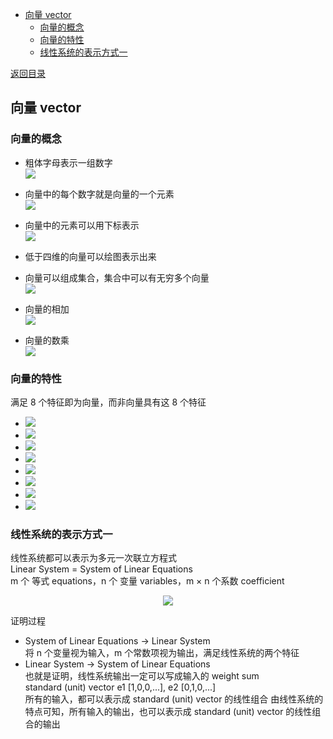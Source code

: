   
  
- [向量 vector](#向量-vector )
  - [向量的概念](#向量的概念 )
  - [向量的特性](#向量的特性 )
  - [线性系统的表示方式一](#线性系统的表示方式一 )
  
[返回目录](Readme.md )
  
##  向量 vector
  
###  向量的概念
  
  
- 粗体字母表示一组数字  
  <img src="https://latex.codecogs.com/gif.latex?&#x5C;pmb{V}%20%20=%20[v_{1},%20v_{2},%20&#x5C;cdots%20v_{n}]"/>  
  
- 向量中的每个数字就是向量的一个元素  
  <img src="https://latex.codecogs.com/gif.latex?component%20%20=%20v_{i},%20i%20&#x5C;in%20[1,n]"/>   
  
- 向量中的元素可以用下标表示  
  <img src="https://latex.codecogs.com/gif.latex?v_{i}%20=&#x5C;pmb{V}%20中的第%20i%20个元素"/>  
  
- 低于四维的向量可以绘图表示出来  
  
- 向量可以组成集合，集合中可以有无穷多个向量  
  <img src="https://latex.codecogs.com/gif.latex?R^{n}%20表示由%20n%20个向量组成的所有集合"/>  
  
- 向量的相加  
  <img src="https://latex.codecogs.com/gif.latex?[v_{1},%20v_{2},%20&#x5C;cdots%20v_{n}]+[w_{1},%20w_{2},%20&#x5C;cdots%20w_{n}]%20=%20[v_{1}+w_{1},%20v_{2}+w_{2},%20&#x5C;cdots%20v_{n}+w_{n}]"/>  
  
- 向量的数乘  
  <img src="https://latex.codecogs.com/gif.latex?k[v_{1},%20v_{2},%20&#x5C;cdots%20v_{n}]%20=%20[kv_{1},%20kv_{2},%20&#x5C;cdots%20kv_{n}]"/>  
  
###  向量的特性
  
满足 8 个特征即为向量，而非向量具有这 8 个特征
  
- <img src="https://latex.codecogs.com/gif.latex?&#x5C;pmb{U}+&#x5C;pmb{V}=&#x5C;pmb{V}+&#x5C;pmb{U}"/>  
- <img src="https://latex.codecogs.com/gif.latex?(&#x5C;pmb{U}%20+%20&#x5C;pmb{V})%20+%20&#x5C;pmb{W}%20=&#x5C;pmb{U}%20+%20(&#x5C;pmb{V}%20+%20&#x5C;pmb{W})"/>  
- <img src="https://latex.codecogs.com/gif.latex?R^{n}%20中有零向量%20&#x5C;pmb{0}%20使得%20&#x5C;pmb{0}%20+%20&#x5C;pmb{U}%20=%20&#x5C;pmb{U}"/>  
- <img src="https://latex.codecogs.com/gif.latex?R^{n}%20中有向量%20&#x5C;pmb{U&#x27;}%20使得%20&#x5C;pmb{U&#x27;}%20+%20&#x5C;pmb{U}%20=%20&#x5C;pmb{0}"/>  
- <img src="https://latex.codecogs.com/gif.latex?1%20&#x5C;times%20&#x5C;pmb{U}%20=%20&#x5C;pmb{U}"/>  
- <img src="https://latex.codecogs.com/gif.latex?(ab)%20&#x5C;pmb{U}%20=%20a(b%20&#x5C;pmb{U})"/>  
- <img src="https://latex.codecogs.com/gif.latex?a(&#x5C;pmb{U}%20+%20&#x5C;pmb{V})%20=%20a%20&#x5C;pmb{U}%20+%20a%20&#x5C;pmb{V}"/>  
- <img src="https://latex.codecogs.com/gif.latex?(a+b)&#x5C;pmb{U}%20=%20a%20&#x5C;pmb{U}%20+%20b%20&#x5C;pmb{U}"/>  
  
###  线性系统的表示方式一
  
  
线性系统都可以表示为多元一次联立方程式  
Linear System = System of Linear Equations  
m 个 等式 equations，n 个 变量 variables，m × n 个系数 coefficient
  
<p align="center"><img src="https://latex.codecogs.com/gif.latex?&#x5C;begin{cases}a_{11}x_{1}+a_{12}x_{2}+&#x5C;cdots%20=%20m_{1}%20&#x5C;&#x5C;a_{21}x_{1}+a_{22}x_{2}+&#x5C;cdots%20=%20m_{2}%20&#x5C;&#x5C;&#x5C;quad%20&#x5C;vdots%20&#x5C;quad%20&#x5C;vdots%20&#x5C;&#x5C;a_{n1}x_{1}%20+%20a_{n2}x_{2}+&#x5C;cdots%20=%20m_{n}&#x5C;end{cases}"/></p>  
  
  
证明过程  
- System of Linear Equations → Linear System  
  将 n 个变量视为输入，m 个常数项视为输出，满足线性系统的两个特征  
- Linear System → System of Linear Equations  
  也就是证明，线性系统输出一定可以写成输入的 weight sum  
  standard (unit) vector  e1 [1,0,0,...], e2 [0,1,0,...]  
  所有的输入，都可以表示成 standard (unit) vector 的线性组合
  由线性系统的特点可知，所有输入的输出，也可以表示成 standard (unit) vector 的线性组合的输出
  